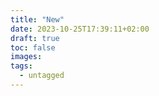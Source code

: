```yaml
---
title: "New"
date: 2023-10-25T17:39:11+02:00
draft: true
toc: false
images:
tags: 
  - untagged
---
```



